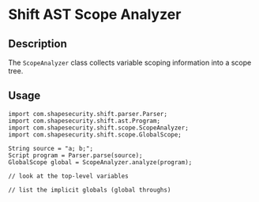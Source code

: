Shift AST Scope Analyzer
===============================

## Description

The `ScopeAnalyzer` class collects variable scoping information into a scope tree.


## Usage
```
import com.shapesecurity.shift.parser.Parser;
import com.shapesecurity.shift.ast.Program;
import com.shapesecurity.shift.scope.ScopeAnalyzer;
import com.shapesecurity.shift.scope.GlobalScope;

String source = "a; b;";
Script program = Parser.parse(source);
GlobalScope global = ScopeAnalyzer.analyze(program);

// look at the top-level variables

// list the implicit globals (global throughs)

```
